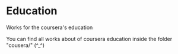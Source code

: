 # Education
Works for the coursera's education

You can find all works about of coursera education inside the folder "cousera/" (^_^)
